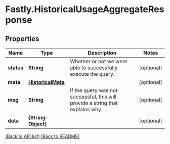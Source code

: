 # Fastly.HistoricalUsageAggregateResponse

## Properties

Name | Type | Description | Notes
------------ | ------------- | ------------- | -------------
**status** | **String** | Whether or not we were able to successfully execute the query. | [optional] 
**meta** | [**HistoricalMeta**](HistoricalMeta.md) |  | [optional] 
**msg** | **String** | If the query was not successful, this will provide a string that explains why. | [optional] 
**data** | **{String: Object}** |  | [optional] 



[[Back to API list]](../../README.md#endpoints) [[Back to README]](../../README.md)
